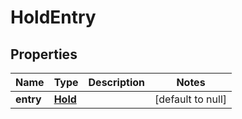 # HoldEntry

## Properties
Name | Type | Description | Notes
------------ | ------------- | ------------- | -------------
**entry** | [**Hold**](Hold.md) |  | [default to null]
